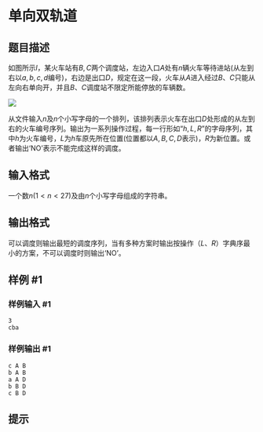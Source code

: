 # 单向双轨道

## 题目描述

如图所示$l$，某火车站有$B,C$两个调度站，左边入口$A$处有$n$辆火车等待进站(从左到右以$a,b,c,d$编号)，右边是出口$D$，规定在这一段，火车从$A$进入经过$B$、$C$只能从左向右单向开，并且$B$、$C$调度站不限定所能停放的车辆数。

 ![](https://cdn.luogu.com.cn/upload/pic/71.png) 

从文件输入$n$及$n$个小写字母的一个排列，该排列表示火车在出口$D$处形成的从左到右的火车编号序列。输出为一系列操作过程，每一行形如“$h, L, R$”的字母序列，其中$h$为火车编号，$L$为$h$车原先所在位置(位置都以$A,B,C,D$表示)，$R$为新位置。或者输出‘NO’表示不能完成这样的调度。


## 输入格式

一个数$n(1<n<27)$及由$n$个小写字母组成的字符串。


## 输出格式

可以调度则输出最短的调度序列，当有多种方案时输出按操作（$L$、$R$）字典序最小的方案，不可以调度时则输出‘NO’。


## 样例 #1

### 样例输入 #1
```
3
cba
```

### 样例输出 #1

```
c A B
b A B
a A D
b B D
c B D
```

## 提示


